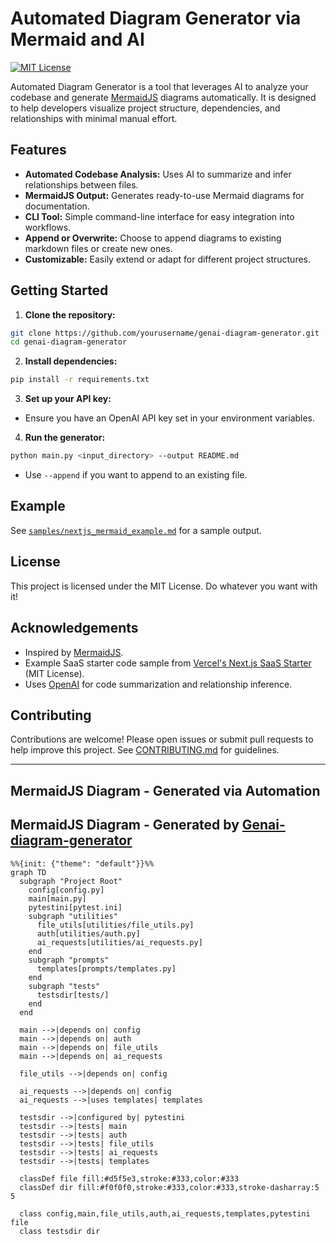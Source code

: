 # Automated Diagram Generator via Mermaid and AI

[![MIT License](https://img.shields.io/badge/license-MIT-green.svg)](LICENSE)

Automated Diagram Generator is a tool that leverages AI to analyze your codebase and generate [MermaidJS](https://mermaid-js.github.io/) diagrams automatically. It is designed to help developers visualize project structure, dependencies, and relationships with minimal manual effort.

## Features

- **Automated Codebase Analysis:** Uses AI to summarize and infer relationships between files.
- **MermaidJS Output:** Generates ready-to-use Mermaid diagrams for documentation.
- **CLI Tool:** Simple command-line interface for easy integration into workflows.
- **Append or Overwrite:** Choose to append diagrams to existing markdown files or create new ones.
- **Customizable:** Easily extend or adapt for different project structures.

## Getting Started

1. **Clone the repository:**

```bash
git clone https://github.com/yourusername/genai-diagram-generator.git
cd genai-diagram-generator
```

2. **Install dependencies:**

```bash
pip install -r requirements.txt
```

3. **Set up your API key:**

- Ensure you have an OpenAI API key set in your environment variables.

4. **Run the generator:**

```bash
python main.py <input_directory> --output README.md
```

- Use `--append` if you want to append to an existing file.

## Example

See [`samples/nextjs_mermaid_example.md`](samples/nextjs_mermaid_example.md) for a sample output.

## License

This project is licensed under the MIT License. Do whatever you want with it!

## Acknowledgements

- Inspired by [MermaidJS](https://mermaid-js.github.io/).
- Example SaaS starter code sample from [Vercel's Next.js SaaS Starter](https://github.com/vercel/nextjs-saas-starter) (MIT License).
- Uses [OpenAI](https://platform.openai.com/) for code summarization and relationship inference.

## Contributing

Contributions are welcome! Please open issues or submit pull requests to help improve this project. See [CONTRIBUTING.md](CONTRIBUTING.md) for guidelines.

---

## MermaidJS Diagram - Generated via Automation

## MermaidJS Diagram - Generated by [Genai-diagram-generator](https://github.com/scmgustafson/genai-diagram-generator/tree/main)

```mermaid
%%{init: {"theme": "default"}}%%
graph TD
  subgraph "Project Root"
    config[config.py]
    main[main.py]
    pytestini[pytest.ini]
    subgraph "utilities"
      file_utils[utilities/file_utils.py]
      auth[utilities/auth.py]
      ai_requests[utilities/ai_requests.py]
    end
    subgraph "prompts"
      templates[prompts/templates.py]
    end
    subgraph "tests"
      testsdir[tests/]
    end
  end

  main -->|depends on| config
  main -->|depends on| auth
  main -->|depends on| file_utils
  main -->|depends on| ai_requests

  file_utils -->|depends on| config

  ai_requests -->|depends on| config
  ai_requests -->|uses templates| templates

  testsdir -->|configured by| pytestini
  testsdir -->|tests| main
  testsdir -->|tests| auth
  testsdir -->|tests| file_utils
  testsdir -->|tests| ai_requests
  testsdir -->|tests| templates

  classDef file fill:#d5f5e3,stroke:#333,color:#333
  classDef dir fill:#f0f0f0,stroke:#333,color:#333,stroke-dasharray:5 5

  class config,main,file_utils,auth,ai_requests,templates,pytestini file
  class testsdir dir
```

<!-- END AUTOMATED MERMAID -->
